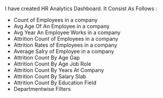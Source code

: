 I have created HR Analytics Dashboard.
It Consist As Follows :
- Count of Employees in a company
- Avg Age Of An Employee in a company
- Avg Year An Employee Works in a company
- Attrition Count of Employees in a company
- Attrition Rates of Employees in a company
- Average Salry of Employee in a company
- Attrition Count By Age Gap
- Attrition Count By Age Job Role
- Attrition Count By Years At Company
- Attrition Count By Salary Slab
- Attrition Count By Education Field
- Departmentwise Filters
